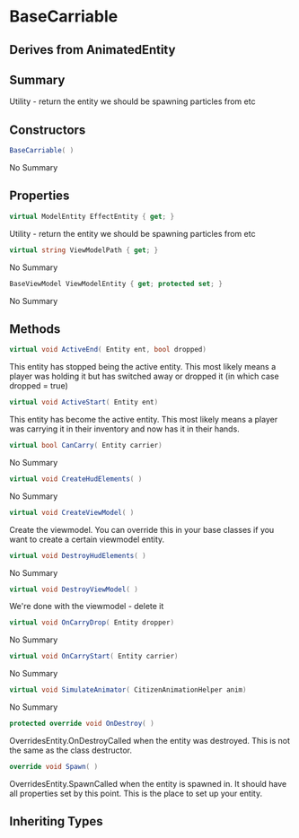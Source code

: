 # BaseCarriable

## Derives from AnimatedEntity

## Summary

Utility - return the entity we should be spawning particles from etc
## Constructors

```c#
BaseCarriable( ) 
```
No Summary
## Properties

```c#
virtual ModelEntity EffectEntity { get; } 
```
Utility - return the entity we should be spawning particles from etc
```c#
virtual string ViewModelPath { get; } 
```
No Summary
```c#
BaseViewModel ViewModelEntity { get; protected set; } 
```
No Summary
## Methods

```c#
virtual void ActiveEnd( Entity ent, bool dropped) 
```
This entity has stopped being the active entity. This most
likely means a player was holding it but has switched away
or dropped it (in which case dropped = true)
```c#
virtual void ActiveStart( Entity ent) 
```
This entity has become the active entity. This most likely
means a player was carrying it in their inventory and now
has it in their hands.
```c#
virtual bool CanCarry( Entity carrier) 
```
No Summary
```c#
virtual void CreateHudElements( ) 
```
No Summary
```c#
virtual void CreateViewModel( ) 
```
Create the viewmodel. You can override this in your base classes if you want
to create a certain viewmodel entity.
```c#
virtual void DestroyHudElements( ) 
```
No Summary
```c#
virtual void DestroyViewModel( ) 
```
We're done with the viewmodel - delete it
```c#
virtual void OnCarryDrop( Entity dropper) 
```
No Summary
```c#
virtual void OnCarryStart( Entity carrier) 
```
No Summary
```c#
virtual void SimulateAnimator( CitizenAnimationHelper anim) 
```
No Summary
```c#
protected override void OnDestroy( ) 
```
OverridesEntity.OnDestroyCalled when the entity was destroyed. This is not the same as the class destructor.
```c#
override void Spawn( ) 
```
OverridesEntity.SpawnCalled when the entity is spawned in. It should have all properties set by this point.
This is the place to set up your entity.
## Inheriting Types

